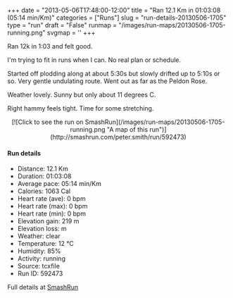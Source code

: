 +++
date = "2013-05-06T17:48:00-12:00"
title = "Ran 12.1 Km in 01:03:08 (05:14 min/Km)"
categories = ["Runs"]
slug = "run-details-20130506-1705"
type = "run"
draft = "False"
runmap = "/images/run-maps/20130506-1705-running.png"
svgmap = '<polyline points="2 71, 3 72, 1 73, 0 78, 6 83, 11 85, 18 85, 24 87, 27 87, 30 84, 31 81, 33 78, 45 78, 50 79, 51 77, 52 73, 53 72, 71 70, 83 66, 100 62, 100 61, 98 57, 98 55, 98 50, 91 50, 87 48, 74 46, 72 46, 68 44, 61 39, 59 38, 55 35, 48 29, 38 20, 29 12, 39 20, 55 36, 55 43, 53 47, 55 53, 53 58, 56 63, 44 66, 37 66, 37 70, 35 73, 24 74, 1 77, 1 74, 3 72">'
+++

Ran 12k in 1:03 and felt good.  

I'm trying to fit in runs when I can. No real plan or schedule. 

Started off plodding along at about 5:30s but slowly drifted up to 5:10s or so. Very gentle undulating route. Went out as far as the Peldon Rose. 

Weather lovely. Sunny but only about 11 degrees C. 

Right hammy feels tight. Time for some stretching. 



<!--more-->

<center>
[![Click to see the run on SmashRun](/images/run-maps/20130506-1705-running.png "A map of this run")](http://smashrun.com/peter.smith/run/592473)
</center>

#### Run details

* Distance: 12.1 Km
* Duration: 01:03:08
* Average pace: 05:14 min/Km
* Calories: 1063 Cal
* Heart rate (ave): 0 bpm
* Heart rate (max): 0 bpm
* Heart rate (min): 0 bpm
* Elevation gain: 219 m
* Elevation loss:  m
* Weather: clear
* Temperature: 12 &deg;C
* Humidity: 85%
* Activity: running
* Source: tcxfile
* Run ID: 592473

Full details at [SmashRun](http://smashrun.com/peter.smith/run/592473)